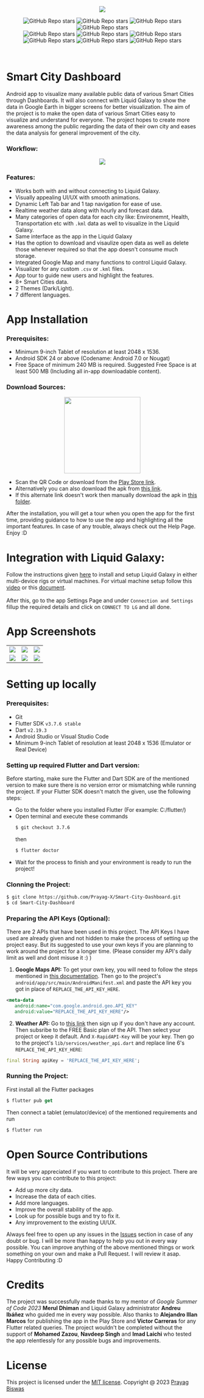 <p align="center">
  <img src="https://raw.githubusercontent.com/Prayag-X/Smart-City-Dashboard/main/readme_assets/splash.png">
</p>  

<p align="center">
  <img alt="GitHub Repo stars" src="https://img.shields.io/badge/flutter-v3.7.6%20stable-blue?color=00092a&labelColor=blue">
  <img alt="GitHub Repo stars" src="https://img.shields.io/badge/dart-v2.19.3-blue?color=00092a&labelColor=blue">
  <img alt="GitHub Repo stars" src="https://img.shields.io/github/license/Prayag-X/Smart-City-Dashboard?color=00092a&labelColor=blue">
  <img alt="GitHub Repo stars" src="https://img.shields.io/github/repo-size/Prayag-X/Smart-City-Dashboard?color=00092a&labelColor=blue">
  </br>
  <img alt="GitHub Repo stars" src="https://img.shields.io/github/watchers/Prayag-X/Smart-City-Dashboard?color=00092a&labelColor=001049">
  <img alt="GitHub Repo stars" src="https://img.shields.io/github/forks/Prayag-X/Smart-City-Dashboard?color=00092a&labelColor=001049">
  <img alt="GitHub Repo stars" src="https://img.shields.io/github/stars/Prayag-X/Smart-City-Dashboard?color=00092a&labelColor=001049">
  <img alt="GitHub Repo stars" src="https://img.shields.io/github/commit-activity/y/Prayag-X/Smart-City-Dashboard?color=00092a&labelColor=001049">
  <img alt="GitHub Repo stars" src="https://img.shields.io/github/issues/Prayag-X/Smart-City-Dashboard?color=00092a&labelColor=001049">
  <img alt="GitHub Repo stars" src="https://img.shields.io/github/issues-closed/Prayag-X/Smart-City-Dashboard?color=00092a&labelColor=001049">
</p>
</br>

# Smart City Dashboard
Android app to visualize many available public data of various Smart Cities through Dashboards. It will also connect with Liquid Galaxy to show the data in Google Earth in bigger screens for better visualization. The aim of the project is to make the open data of various Smart Cities easy to visualize and understand for everyone. The project hopes to create more awareness among the public regarding the data of their own city and eases the data analysis for general improvement of the city.

### Workflow:

<p align="center">
  <img src="https://raw.githubusercontent.com/Prayag-X/Smart-City-Dashboard/main/readme_assets/architechture.png">
</p>  

### Features:

- Works both with and without connecting to Liquid Galaxy.
- Visually appealing UI/UX with smooth animations.
- Dynamic Left Tab bar and 1 tap navigation for ease of use.
- Realtime weather data along with hourly and forecast data.
- Many categories of open data for each city like: Environemnt, Health, Transportation etc with `.kml` data as well to visualize in the Liquid Galaxy.
- Same interface as the app in the Liquid Galaxy
- Has the option to download and visaulize open data as well as delete those whenever required so that the app doesn't consume much storage.
- Integrated Google Map and many functions to control Liquid Galaxy.
- Visualizer for any custom `.csv` or `.kml` files.
- App tour to guide new users and highlight the features.
- 8+ Smart Cities data.
- 2 Themes (Dark/Light).
- 7 different languages.

# App Installation

### Prerequisites:
- Minimum 9-inch Tablet of resolution at least 2048 x 1536.
- Android SDK 24 or above (Codename: Android 7.0 or Nougat)
- Free Space of minimum 240 MB is required. Suggested Free Space is at least 500 MB (Including all in-app downloadable content).

### Download Sources:

<p align="center">
  <img src="https://raw.githubusercontent.com/Prayag-X/Smart-City-Dashboard/main/readme_assets/qr.png" width="200" height="200">
</p>  

- Scan the QR Code or download from the [Play Store link](https://play.google.com/store/apps/details?id=com.liquidgalaxy.smart_city_dashboard&hl=en-IN).
- Alternatively you can also download the apk from [this link](https://raw.githubusercontent.com/Prayag-X/Smart-City-Dashboard/main/releases/Smart%20City%20Dashboard%20-%201.1.0%20-%2024.08.2023.apk).
- If this alternate link doesn't work then manually download the apk in [this folder](https://github.com/Prayag-X/Smart-City-Dashboard/tree/main/releases). 

After the installation, you will get a tour when you open the app for the first time, providing guidance to how to use the app and highlighting all the important features. In case of any trouble, always check out the Help Page. Enjoy :D
</br>

# Integration with Liquid Galaxy:

Follow the instructions given [here](https://github.com/LiquidGalaxyLAB/liquid-galaxy#readme) to install and setup Liquid Galaxy in either multi-device rigs or virtual machines. For virtual machine setup follow  this [video](https://www.youtube.com/watch?v=CLdUuDHo6lU) or this [document](https://drive.google.com/file/d/1uwWEKms1ZHZoRjn4IKOchk71solLxpuL/view).
</br>
</br>
After this, go to the app Settings Page and under `Connection and Settings` fillup the required details and click on `CONNECT TO LG` and all done.

# App Screenshots

| | | |
| ------------- | ------------- | -------------- |
| <img src="https://raw.githubusercontent.com/Prayag-X/Smart-City-Dashboard/main/readme_assets/screenshots/1.png"> | <img src="https://raw.githubusercontent.com/Prayag-X/Smart-City-Dashboard/main/readme_assets/screenshots/3.png"> | <img src="https://raw.githubusercontent.com/Prayag-X/Smart-City-Dashboard/main/readme_assets/screenshots/2.png"> |
| <img src="https://raw.githubusercontent.com/Prayag-X/Smart-City-Dashboard/main/readme_assets/screenshots/8.png"> | <img src="https://raw.githubusercontent.com/Prayag-X/Smart-City-Dashboard/main/readme_assets/screenshots/4.png"> | <img src="https://raw.githubusercontent.com/Prayag-X/Smart-City-Dashboard/main/readme_assets/screenshots/5.png"> |

# Setting up locally

### Prerequisites:

- Git
- Flutter SDK `v3.7.6 stable`
- Dart `v2.19.3`
- Android Studio or Visual Studio Code
- Minimum 9-inch Tablet of resolution at least 2048 x 1536 (Emulator or Real Device)

### Setting up required Flutter and Dart version:

Before starting, make sure the Flutter and Dart SDK are of the mentioned version to make sure there is no version error or mismatching while running the project. If your Flutter SDK doesn't match the given, use the following steps:
- Go to the folder where you installed Flutter (For example: C:/flutter/)
- Open terminal and execute these commands
  ```bash
  $ git checkout 3.7.6
  ```
  then
  ```dart
  $ flutter doctor
  ```
- Wait for the process to finish and your environment is ready to run the project!

### Clonning the Project:

```bash
$ git clone https://github.com/Prayag-X/Smart-City-Dashboard.git
$ cd Smart-City-Dashboard
```

### Preparing the API Keys (Optional):

There are 2 APIs that have been used in this project. The API Keys I have used are already given and not hidden to make the process of setting up the project easy. But its suggested to use your own keys if you are planning to work around the project for a longer time. (Please consider my API's daily limit as well and dont misuse it :) )

1. **Google Maps API:** To get your own key, you will need to follow the steps mentioned in [this documentation](https://docs.google.com/document/d/1_LDcuFSzZKv-69FrT41hHyZoMb7db7m5fxwGSKZScaE/edit?usp=sharing). Then go to the project's `android/app/src/main/AndroidManifest.xml` and paste the API key you got in place of `REPLACE_THE_API_KEY_HERE`.
  ```xml
  <meta-data
     android:name="com.google.android.geo.API_KEY"
     android:value="REPLACE_THE_API_KEY_HERE"/>
  ```

2. **Weather API:** Go to [this link](https://rapidapi.com/weatherapi/api/weatherapi-com) then sign up if you don't have any account. Then subsribe to the FREE Basic plan of the API. Then select your project or keep it default. And `X-RapidAPI-Key` will be your key. Then go to the project's `lib/services/weather_api.dart` and replace line 6's `REPLACE_THE_API_KEY_HERE`:
  ```dart
  final String apiKey = 'REPLACE_THE_API_KEY_HERE';
  ```

### Running the Project:

First install all the Flutter packages
```dart
$ flutter pub get
```

Then connect a tablet (emulator/device) of the mentioned requirements and run
```dart
$ flutter run
```

# Open Source Contributions

It will be very appreciated if you want to contribute to this project. There are few ways you can contribute to this project:
- Add up more city data.
- Increase the data of each cities.
- Add more languages.
- Improve the overall stability of the app.
- Look up for possible bugs and try to fix it.
- Any imrprovement to the existing UI/UX.

Always feel free to open up any issues in the [Issues](https://github.com/Prayag-X/Smart-City-Dashboard/issues?q=is%3Aopen+is%3Aissue) section in case of any doubt or bug. I will be more than happy to help you out in every way possible. You can improve anything of the above mentioned things or work something on your own and make a Pull Request. I will review it asap. Happy Contributing :D

# Credits

The project was successfully made thanks to my mentor of *Google Summer of Code 2023* **Merul Dhiman** and Liquid Galaxy administrator **Andreu Ibáñez** who guided me in every way possible. Also thanks to **Alejandro Illan Marcos** for publishing the app in the Play Store and **Victor Carreras** for any Flutter related queries. The project wouldn't be completed without the support of **Mohamed Zazou**, **Navdeep Singh** and **Imad Laichi** who tested the app relentlessly for any possible bugs and improvements.

# License

This project is licensed under the [MIT license](https://opensource.org/licenses/MIT).
Copyright @ 2023 [Prayag Biswas](https://www.linkedin.com/in/prayag-biswas-293644215/)
